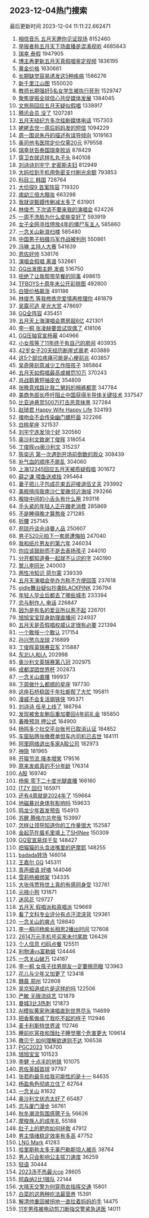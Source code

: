 ## 2023-12-04热门搜索 
最后更新时间 2023-12-04 11:11:22.662471 
1. [相信音乐 五月天邀你见证现场](https://s.weibo.com/weibo?q=%E7%9B%B8%E4%BF%A1%E9%9F%B3%E4%B9%90%20%E4%BA%94%E6%9C%88%E5%A4%A9%E9%82%80%E4%BD%A0%E8%A7%81%E8%AF%81%E7%8E%B0%E5%9C%BA&t=31&band_rank=1&Refer=top) 8152460
1. [举报者称五月天下场直播是混淆视听](https://s.weibo.com/weibo?q=%23%E4%B8%BE%E6%8A%A5%E8%80%85%E7%A7%B0%E4%BA%94%E6%9C%88%E5%A4%A9%E4%B8%8B%E5%9C%BA%E7%9B%B4%E6%92%AD%E6%98%AF%E6%B7%B7%E6%B7%86%E8%A7%86%E5%90%AC%23&t=31&band_rank=1&Refer=top) 4685643
1. [瑞幸 泰假](https://s.weibo.com/weibo?q=%E7%91%9E%E5%B9%B8%20%E6%B3%B0%E5%81%87&t=31&band_rank=2&Refer=top) 1947905
1. [博主再更新五月天真假唱鉴定视频](https://s.weibo.com/weibo?q=%23%E5%8D%9A%E4%B8%BB%E5%86%8D%E6%9B%B4%E6%96%B0%E4%BA%94%E6%9C%88%E5%A4%A9%E7%9C%9F%E5%81%87%E5%94%B1%E9%89%B4%E5%AE%9A%E8%A7%86%E9%A2%91%23&t=31&band_rank=2&Refer=top) 1836195
1. [黄金价格](https://s.weibo.com/weibo?q=%E9%BB%84%E9%87%91%E4%BB%B7%E6%A0%BC&t=31&band_rank=22&Refer=top) 1630661
1. [长期缺觉容易诱发这5种疾病](https://s.weibo.com/weibo?q=%23%E9%95%BF%E6%9C%9F%E7%BC%BA%E8%A7%89%E5%AE%B9%E6%98%93%E8%AF%B1%E5%8F%91%E8%BF%995%E7%A7%8D%E7%96%BE%E7%97%85%23&t=31&band_rank=14&Refer=top) 1586276
1. [新千里江山图](https://s.weibo.com/weibo?q=%23%E6%96%B0%E5%8D%83%E9%87%8C%E6%B1%9F%E5%B1%B1%E5%9B%BE%23&t=31&band_rank=3&Refer=top) 1550020
1. [教师长期强奸5名女学生被执行死刑](https://s.weibo.com/weibo?q=%23%E6%95%99%E5%B8%88%E9%95%BF%E6%9C%9F%E5%BC%BA%E5%A5%B85%E5%90%8D%E5%A5%B3%E5%AD%A6%E7%94%9F%E8%A2%AB%E6%89%A7%E8%A1%8C%E6%AD%BB%E5%88%91%23&t=31&band_rank=4&Refer=top) 1529747
1. [聚焦提振全球信心共促媒体发展](https://s.weibo.com/weibo?q=%23%E8%81%9A%E7%84%A6%E6%8F%90%E6%8C%AF%E5%85%A8%E7%90%83%E4%BF%A1%E5%BF%83%E5%85%B1%E4%BF%83%E5%AA%92%E4%BD%93%E5%8F%91%E5%B1%95%23&t=31&band_rank=3&Refer=top) 1384045
1. [文旅局回应五月天疑似假唱](https://s.weibo.com/weibo?q=%23%E6%96%87%E6%97%85%E5%B1%80%E5%9B%9E%E5%BA%94%E4%BA%94%E6%9C%88%E5%A4%A9%E7%96%91%E4%BC%BC%E5%81%87%E5%94%B1%23&t=31&band_rank=5&Refer=top) 1338917
1. [腾讯会员 没了](https://s.weibo.com/weibo?q=%E8%85%BE%E8%AE%AF%E4%BC%9A%E5%91%98%20%E6%B2%A1%E4%BA%86&t=31&band_rank=6&Refer=top) 1207281
1. [五月天经纪方多次挂断媒体电话](https://s.weibo.com/weibo?q=%23%E4%BA%94%E6%9C%88%E5%A4%A9%E7%BB%8F%E7%BA%AA%E6%96%B9%E5%A4%9A%E6%AC%A1%E6%8C%82%E6%96%AD%E5%AA%92%E4%BD%93%E7%94%B5%E8%AF%9D%23&t=31&band_rank=7&Refer=top) 1157303
1. [姥姥去世一周后妈妈发的短信](https://s.weibo.com/weibo?q=%E5%A7%A5%E5%A7%A5%E5%8E%BB%E4%B8%96%E4%B8%80%E5%91%A8%E5%90%8E%E5%A6%88%E5%A6%88%E5%8F%91%E7%9A%84%E7%9F%AD%E4%BF%A1&t=31&band_rank=13&Refer=top) 1094229
1. [周一围说朱丹的描述有误导倾向](https://s.weibo.com/weibo?q=%23%E5%91%A8%E4%B8%80%E5%9B%B4%E8%AF%B4%E6%9C%B1%E4%B8%B9%E7%9A%84%E6%8F%8F%E8%BF%B0%E6%9C%89%E8%AF%AF%E5%AF%BC%E5%80%BE%E5%90%91%23&t=31&band_rank=11&Refer=top) 1019163
1. [奥司他韦医院定价仅需20元](https://s.weibo.com/weibo?q=%23%E5%A5%A5%E5%8F%B8%E4%BB%96%E9%9F%A6%E5%8C%BB%E9%99%A2%E5%AE%9A%E4%BB%B7%E4%BB%85%E9%9C%8020%E5%85%83%23&t=31&band_rank=5&Refer=top) 979558
1. [瑞幸状告泰国瑞幸败诉](https://s.weibo.com/weibo?q=%23%E7%91%9E%E5%B9%B8%E7%8A%B6%E5%91%8A%E6%B3%B0%E5%9B%BD%E7%91%9E%E5%B9%B8%E8%B4%A5%E8%AF%89%23&t=31&band_rank=47&Refer=top) 878429
1. [穿卫衣就这样扎丸子头](https://s.weibo.com/weibo?q=%E7%A9%BF%E5%8D%AB%E8%A1%A3%E5%B0%B1%E8%BF%99%E6%A0%B7%E6%89%8E%E4%B8%B8%E5%AD%90%E5%A4%B4&t=31&band_rank=9&Refer=top) 840108
1. [刘诗诗刘宇宁 史密斯夫妇](https://s.weibo.com/weibo?q=%E5%88%98%E8%AF%97%E8%AF%97%E5%88%98%E5%AE%87%E5%AE%81%20%E5%8F%B2%E5%AF%86%E6%96%AF%E5%A4%AB%E5%A6%87&t=31&band_rank=8&Refer=top) 812949
1. [大妈捡到手机用免密支付刷光余额](https://s.weibo.com/weibo?q=%23%E5%A4%A7%E5%A6%88%E6%8D%A1%E5%88%B0%E6%89%8B%E6%9C%BA%E7%94%A8%E5%85%8D%E5%AF%86%E6%94%AF%E4%BB%98%E5%88%B7%E5%85%89%E4%BD%99%E9%A2%9D%23&t=31&band_rank=15&Refer=top) 793853
1. [科目三 韩国](https://s.weibo.com/weibo?q=%E7%A7%91%E7%9B%AE%E4%B8%89%20%E9%9F%A9%E5%9B%BD&t=31&band_rank=44&Refer=top) 728764
1. [大侦探9 首案阵容](https://s.weibo.com/weibo?q=%E5%A4%A7%E4%BE%A6%E6%8E%A29%20%E9%A6%96%E6%A1%88%E9%98%B5%E5%AE%B9&t=31&band_rank=8&Refer=top) 719320
1. [痞幼三倍大眼妆](https://s.weibo.com/weibo?q=%E7%97%9E%E5%B9%BC%E4%B8%89%E5%80%8D%E5%A4%A7%E7%9C%BC%E5%A6%86&t=31&band_rank=8&Refer=top) 663298
1. [我就说甄嬛传删减太多了](https://s.weibo.com/weibo?q=%E6%88%91%E5%B0%B1%E8%AF%B4%E7%94%84%E5%AC%9B%E4%BC%A0%E5%88%A0%E5%87%8F%E5%A4%AA%E5%A4%9A%E4%BA%86&t=31&band_rank=11&Refer=top) 631901
1. [林俊杰 下次请不要来我的演唱会](https://s.weibo.com/weibo?q=%E6%9E%97%E4%BF%8A%E6%9D%B0%20%E4%B8%8B%E6%AC%A1%E8%AF%B7%E4%B8%8D%E8%A6%81%E6%9D%A5%E6%88%91%E7%9A%84%E6%BC%94%E5%94%B1%E4%BC%9A&t=31&band_rank=13&Refer=top) 624226
1. [一周不洗脸为什么皮肤变好了](https://s.weibo.com/weibo?q=%23%E4%B8%80%E5%91%A8%E4%B8%8D%E6%B4%97%E8%84%B8%E4%B8%BA%E4%BB%80%E4%B9%88%E7%9A%AE%E8%82%A4%E5%8F%98%E5%A5%BD%E4%BA%86%23&t=31&band_rank=9&Refer=top) 593919
1. [女子全网寻找停放4年的僵尸车主人](https://s.weibo.com/weibo?q=%23%E5%A5%B3%E5%AD%90%E5%85%A8%E7%BD%91%E5%AF%BB%E6%89%BE%E5%81%9C%E6%94%BE4%E5%B9%B4%E7%9A%84%E5%83%B5%E5%B0%B8%E8%BD%A6%E4%B8%BB%E4%BA%BA%23&t=31&band_rank=15&Refer=top) 585860
1. [一念关山新浪扫楼](https://s.weibo.com/weibo?q=%23%E4%B8%80%E5%BF%B5%E5%85%B3%E5%B1%B1%E6%96%B0%E6%B5%AA%E6%89%AB%E6%A5%BC%23&t=31&band_rank=11&Refer=top) 585480
1. [中国男子拍摄乌军作战被判刑](https://s.weibo.com/weibo?q=%23%E4%B8%AD%E5%9B%BD%E7%94%B7%E5%AD%90%E6%8B%8D%E6%91%84%E4%B9%8C%E5%86%9B%E4%BD%9C%E6%88%98%E8%A2%AB%E5%88%A4%E5%88%91%23&t=31&band_rank=20&Refer=top) 550861
1. [冯琳 主持人大赛](https://s.weibo.com/weibo?q=%E5%86%AF%E7%90%B3%20%E4%B8%BB%E6%8C%81%E4%BA%BA%E5%A4%A7%E8%B5%9B&t=31&band_rank=12&Refer=top) 541639
1. [恩佐好帅](https://s.weibo.com/weibo?q=%E6%81%A9%E4%BD%90%E5%A5%BD%E5%B8%85&t=31&band_rank=10&Refer=top) 538176
1. [演唱会假唱 离谱](https://s.weibo.com/weibo?q=%E6%BC%94%E5%94%B1%E4%BC%9A%E5%81%87%E5%94%B1%20%E7%A6%BB%E8%B0%B1&t=31&band_rank=11&Refer=top) 532661
1. [GQ出发图主题 发疯](https://s.weibo.com/weibo?q=GQ%E5%87%BA%E5%8F%91%E5%9B%BE%E4%B8%BB%E9%A2%98%20%E5%8F%91%E7%96%AF&t=31&band_rank=14&Refer=top) 516750
1. [拒绝了让我帮带早餐的同事](https://s.weibo.com/weibo?q=%E6%8B%92%E7%BB%9D%E4%BA%86%E8%AE%A9%E6%88%91%E5%B8%AE%E5%B8%A6%E6%97%A9%E9%A4%90%E7%9A%84%E5%90%8C%E4%BA%8B&t=31&band_rank=30&Refer=top) 498615
1. [TFBOYS十周年未公开彩排图](https://s.weibo.com/weibo?q=%23TFBOYS%E5%8D%81%E5%91%A8%E5%B9%B4%E6%9C%AA%E5%85%AC%E5%BC%80%E5%BD%A9%E6%8E%92%E5%9B%BE%23&t=31&band_rank=17&Refer=top) 492800
1. [白银价格飙涨](https://s.weibo.com/weibo?q=%23%E7%99%BD%E9%93%B6%E4%BB%B7%E6%A0%BC%E9%A3%99%E6%B6%A8%23&t=31&band_rank=12&Refer=top) 491186
1. [林俊杰 等我修炼完爱情再修理你](https://s.weibo.com/weibo?q=%E6%9E%97%E4%BF%8A%E6%9D%B0%20%E7%AD%89%E6%88%91%E4%BF%AE%E7%82%BC%E5%AE%8C%E7%88%B1%E6%83%85%E5%86%8D%E4%BF%AE%E7%90%86%E4%BD%A0&t=31&band_rank=13&Refer=top) 481879
1. [吴露可逃 星光大赏](https://s.weibo.com/weibo?q=%E5%90%B4%E9%9C%B2%E5%8F%AF%E9%80%83%20%E6%98%9F%E5%85%89%E5%A4%A7%E8%B5%8F&t=31&band_rank=13&Refer=top) 478697
1. [GQ全阵容](https://s.weibo.com/weibo?q=GQ%E5%85%A8%E9%98%B5%E5%AE%B9&t=31&band_rank=35&Refer=top) 435451
1. [五月天上海演唱会票房超6亿](https://s.weibo.com/weibo?q=%23%E4%BA%94%E6%9C%88%E5%A4%A9%E4%B8%8A%E6%B5%B7%E6%BC%94%E5%94%B1%E4%BC%9A%E7%A5%A8%E6%88%BF%E8%B6%856%E4%BA%BF%23&t=31&band_rank=15&Refer=top) 421301
1. [李一桐 张凌赫要尝试现偶了](https://s.weibo.com/weibo?q=%E6%9D%8E%E4%B8%80%E6%A1%90%20%E5%BC%A0%E5%87%8C%E8%B5%AB%E8%A6%81%E5%B0%9D%E8%AF%95%E7%8E%B0%E5%81%B6%E4%BA%86&t=31&band_rank=16&Refer=top) 418106
1. [GQ压轴官宣杨幂](https://s.weibo.com/weibo?q=%23GQ%E5%8E%8B%E8%BD%B4%E5%AE%98%E5%AE%A3%E6%9D%A8%E5%B9%82%23&t=31&band_rank=16&Refer=top) 404966
1. [小女孩等了11年终于有自己的房间](https://s.weibo.com/weibo?q=%23%E5%B0%8F%E5%A5%B3%E5%AD%A9%E7%AD%89%E4%BA%8611%E5%B9%B4%E7%BB%88%E4%BA%8E%E6%9C%89%E8%87%AA%E5%B7%B1%E7%9A%84%E6%88%BF%E9%97%B4%23&t=31&band_rank=18&Refer=top) 403935
1. [42岁女子20天经历断崖式衰老](https://s.weibo.com/weibo?q=%2342%E5%B2%81%E5%A5%B3%E5%AD%9020%E5%A4%A9%E7%BB%8F%E5%8E%86%E6%96%AD%E5%B4%96%E5%BC%8F%E8%A1%B0%E8%80%81%23&t=31&band_rank=45&Refer=top) 403889
1. [这5个部位疼痛可能是心梗前兆](https://s.weibo.com/weibo?q=%23%E8%BF%995%E4%B8%AA%E9%83%A8%E4%BD%8D%E7%96%BC%E7%97%9B%E5%8F%AF%E8%83%BD%E6%98%AF%E5%BF%83%E6%A2%97%E5%89%8D%E5%85%86%23&t=31&band_rank=31&Refer=top) 403857
1. [吴奇隆刻意减少工作陪孩子](https://s.weibo.com/weibo?q=%23%E5%90%B4%E5%A5%87%E9%9A%86%E5%88%BB%E6%84%8F%E5%87%8F%E5%B0%91%E5%B7%A5%E4%BD%9C%E9%99%AA%E5%AD%A9%E5%AD%90%23&t=31&band_rank=37&Refer=top) 385864
1. [五月天如假唱最高或被罚10万](https://s.weibo.com/weibo?q=%23%E4%BA%94%E6%9C%88%E5%A4%A9%E5%A6%82%E5%81%87%E5%94%B1%E6%9C%80%E9%AB%98%E6%88%96%E8%A2%AB%E7%BD%9A10%E4%B8%87%23&t=31&band_rank=16&Refer=top) 370243
1. [肖战鹅黄短袖皮衣](https://s.weibo.com/weibo?q=%23%E8%82%96%E6%88%98%E9%B9%85%E9%BB%84%E7%9F%AD%E8%A2%96%E7%9A%AE%E8%A1%A3%23&t=31&band_rank=21&Refer=top) 354809
1. [张晚意戏路比我二舅妈的棉裤都宽](https://s.weibo.com/weibo?q=%23%E5%BC%A0%E6%99%9A%E6%84%8F%E6%88%8F%E8%B7%AF%E6%AF%94%E6%88%91%E4%BA%8C%E8%88%85%E5%A6%88%E7%9A%84%E6%A3%89%E8%A3%A4%E9%83%BD%E5%AE%BD%23&t=31&band_rank=41&Refer=top) 347784
1. [美商务部长呼吁阻止中国获得半导体关键技术](https://s.weibo.com/weibo?q=%23%E7%BE%8E%E5%95%86%E5%8A%A1%E9%83%A8%E9%95%BF%E5%91%BC%E5%90%81%E9%98%BB%E6%AD%A2%E4%B8%AD%E5%9B%BD%E8%8E%B7%E5%BE%97%E5%8D%8A%E5%AF%BC%E4%BD%93%E5%85%B3%E9%94%AE%E6%8A%80%E6%9C%AF%23&t=31&band_rank=22&Refer=top) 337547
1. [比亚迪悬赏500万打击恶意抹黑](https://s.weibo.com/weibo?q=%23%E6%AF%94%E4%BA%9A%E8%BF%AA%E6%82%AC%E8%B5%8F500%E4%B8%87%E6%89%93%E5%87%BB%E6%81%B6%E6%84%8F%E6%8A%B9%E9%BB%91%23&t=31&band_rank=20&Refer=top) 327284
1. [赵琦君 Happy Wife Happy Life](https://s.weibo.com/weibo?q=%E8%B5%B5%E7%90%A6%E5%90%9B%20Happy%20Wife%20Happy%20Life&t=31&band_rank=21&Refer=top) 324193
1. [接吻会不会传染幽门螺杆菌](https://s.weibo.com/weibo?q=%23%E6%8E%A5%E5%90%BB%E4%BC%9A%E4%B8%8D%E4%BC%9A%E4%BC%A0%E6%9F%93%E5%B9%BD%E9%97%A8%E8%9E%BA%E6%9D%86%E8%8F%8C%23&t=31&band_rank=22&Refer=top) 322266
1. [白桃星座](https://s.weibo.com/weibo?q=%E7%99%BD%E6%A1%83%E6%98%9F%E5%BA%A7&t=31&band_rank=17&Refer=top) 321537
1. [刘宇宁连发18个好](https://s.weibo.com/weibo?q=%E5%88%98%E5%AE%87%E5%AE%81%E8%BF%9E%E5%8F%9118%E4%B8%AA%E5%A5%BD&t=31&band_rank=41&Refer=top) 320560
1. [奥沙利文致谢丁俊晖](https://s.weibo.com/weibo?q=%23%E5%A5%A5%E6%B2%99%E5%88%A9%E6%96%87%E8%87%B4%E8%B0%A2%E4%B8%81%E4%BF%8A%E6%99%96%23&t=31&band_rank=24&Refer=top) 318054
1. [丁俊晖vs奥沙利文](https://s.weibo.com/weibo?q=%23%E4%B8%81%E4%BF%8A%E6%99%96vs%E5%A5%A5%E6%B2%99%E5%88%A9%E6%96%87%23&t=31&band_rank=19&Refer=top) 315237
1. [陈奕迅 第一次遇到开场前倒数的观众](https://s.weibo.com/weibo?q=%E9%99%88%E5%A5%95%E8%BF%85%20%E7%AC%AC%E4%B8%80%E6%AC%A1%E9%81%87%E5%88%B0%E5%BC%80%E5%9C%BA%E5%89%8D%E5%80%92%E6%95%B0%E7%9A%84%E8%A7%82%E4%BC%97&t=31&band_rank=24&Refer=top) 308439
1. [补气血的顺序不能乱](https://s.weibo.com/weibo?q=%E8%A1%A5%E6%B0%94%E8%A1%80%E7%9A%84%E9%A1%BA%E5%BA%8F%E4%B8%8D%E8%83%BD%E4%B9%B1&t=31&band_rank=31&Refer=top) 304060
1. [上海12345回应五月天被质疑假唱](https://s.weibo.com/weibo?q=%23%E4%B8%8A%E6%B5%B712345%E5%9B%9E%E5%BA%94%E4%BA%94%E6%9C%88%E5%A4%A9%E8%A2%AB%E8%B4%A8%E7%96%91%E5%81%87%E5%94%B1%23&t=31&band_rank=18&Refer=top) 301672
1. [薛之谦 喂鱼送戒指](https://s.weibo.com/weibo?q=%E8%96%9B%E4%B9%8B%E8%B0%A6%20%E5%96%82%E9%B1%BC%E9%80%81%E6%88%92%E6%8C%87&t=31&band_rank=25&Refer=top) 295464
1. [妻子把儿子包成花束去迎接退伍丈夫](https://s.weibo.com/weibo?q=%23%E5%A6%BB%E5%AD%90%E6%8A%8A%E5%84%BF%E5%AD%90%E5%8C%85%E6%88%90%E8%8A%B1%E6%9D%9F%E5%8E%BB%E8%BF%8E%E6%8E%A5%E9%80%80%E4%BC%8D%E4%B8%88%E5%A4%AB%23&t=31&band_rank=36&Refer=top) 293992
1. [美舰擅闯我南沙仁爱礁邻近海域](https://s.weibo.com/weibo?q=%23%E7%BE%8E%E8%88%B0%E6%93%85%E9%97%AF%E6%88%91%E5%8D%97%E6%B2%99%E4%BB%81%E7%88%B1%E7%A4%81%E9%82%BB%E8%BF%91%E6%B5%B7%E5%9F%9F%23&t=31&band_rank=30&Refer=top) 293266
1. [喉咙中间的小舌头有什么用](https://s.weibo.com/weibo?q=%E5%96%89%E5%92%99%E4%B8%AD%E9%97%B4%E7%9A%84%E5%B0%8F%E8%88%8C%E5%A4%B4%E6%9C%89%E4%BB%80%E4%B9%88%E7%94%A8&t=31&band_rank=31&Refer=top) 293116
1. [手头紧的年轻人正在蹭老消费](https://s.weibo.com/weibo?q=%23%E6%89%8B%E5%A4%B4%E7%B4%A7%E7%9A%84%E5%B9%B4%E8%BD%BB%E4%BA%BA%E6%AD%A3%E5%9C%A8%E8%B9%AD%E8%80%81%E6%B6%88%E8%B4%B9%23&t=31&band_rank=27&Refer=top) 285869
1. [不是睡得晚才算熬夜](https://s.weibo.com/weibo?q=%23%E4%B8%8D%E6%98%AF%E7%9D%A1%E5%BE%97%E6%99%9A%E6%89%8D%E7%AE%97%E7%86%AC%E5%A4%9C%23&t=31&band_rank=32&Refer=top) 271285
1. [折腰](https://s.weibo.com/weibo?q=%E6%8A%98%E8%85%B0&t=31&band_rank=19&Refer=top) 257145
1. [苑琼丹谈佘诗曼人品](https://s.weibo.com/weibo?q=%23%E8%8B%91%E7%90%BC%E4%B8%B9%E8%B0%88%E4%BD%98%E8%AF%97%E6%9B%BC%E4%BA%BA%E5%93%81%23&t=31&band_rank=28&Refer=top) 250607
1. [男子520元拍下一套房遭悔拍](https://s.weibo.com/weibo?q=%23%E7%94%B7%E5%AD%90520%E5%85%83%E6%8B%8D%E4%B8%8B%E4%B8%80%E5%A5%97%E6%88%BF%E9%81%AD%E6%82%94%E6%8B%8D%23&t=31&band_rank=20&Refer=top) 247040
1. [我和纸片男友的第六年](https://s.weibo.com/weibo?q=%23%E6%88%91%E5%92%8C%E7%BA%B8%E7%89%87%E7%94%B7%E5%8F%8B%E7%9A%84%E7%AC%AC%E5%85%AD%E5%B9%B4%23&t=31&band_rank=21&Refer=top) 246034
1. [你应该鼓励而不是去表扬孩子](https://s.weibo.com/weibo?q=%E4%BD%A0%E5%BA%94%E8%AF%A5%E9%BC%93%E5%8A%B1%E8%80%8C%E4%B8%8D%E6%98%AF%E5%8E%BB%E8%A1%A8%E6%89%AC%E5%AD%A9%E5%AD%90&t=31&band_rank=29&Refer=top) 244010
1. [分开都知道叠一起就不认识的字](https://s.weibo.com/weibo?q=%23%E5%88%86%E5%BC%80%E9%83%BD%E7%9F%A5%E9%81%93%E5%8F%A0%E4%B8%80%E8%B5%B7%E5%B0%B1%E4%B8%8D%E8%AE%A4%E8%AF%86%E7%9A%84%E5%AD%97%23&t=31&band_rank=30&Refer=top) 240190
1. [鹫儿李同光](https://s.weibo.com/weibo?q=%E9%B9%AB%E5%84%BF%E6%9D%8E%E5%90%8C%E5%85%89&t=31&band_rank=28&Refer=top) 240003
1. [两性冷知识 荷尔蒙](https://s.weibo.com/weibo?q=%E4%B8%A4%E6%80%A7%E5%86%B7%E7%9F%A5%E8%AF%86%20%E8%8D%B7%E5%B0%94%E8%92%99&t=31&band_rank=31&Refer=top) 239339
1. [五月天演唱会举办方称不方便回答](https://s.weibo.com/weibo?q=%23%E4%BA%94%E6%9C%88%E5%A4%A9%E6%BC%94%E5%94%B1%E4%BC%9A%E4%B8%BE%E5%8A%9E%E6%96%B9%E7%A7%B0%E4%B8%8D%E6%96%B9%E4%BE%BF%E5%9B%9E%E7%AD%94%23&t=31&band_rank=32&Refer=top) 237618
1. [gidle舞台疑似抄袭BLACKPINK](https://s.weibo.com/weibo?q=gidle%E8%88%9E%E5%8F%B0%E7%96%91%E4%BC%BC%E6%8A%84%E8%A2%ADBLACKPINK&t=31&band_rank=22&Refer=top) 236794
1. [年轻人毕业后都去了哪些城市](https://s.weibo.com/weibo?q=%23%E5%B9%B4%E8%BD%BB%E4%BA%BA%E6%AF%95%E4%B8%9A%E5%90%8E%E9%83%BD%E5%8E%BB%E4%BA%86%E5%93%AA%E4%BA%9B%E5%9F%8E%E5%B8%82%23&t=31&band_rank=31&Refer=top) 233394
1. [恋与制作人 电话](https://s.weibo.com/weibo?q=%E6%81%8B%E4%B8%8E%E5%88%B6%E4%BD%9C%E4%BA%BA%20%E7%94%B5%E8%AF%9D&t=31&band_rank=41&Refer=top) 226847
1. [因为是有名的爱豆所以惹不起](https://s.weibo.com/weibo?q=%23%E5%9B%A0%E4%B8%BA%E6%98%AF%E6%9C%89%E5%90%8D%E7%9A%84%E7%88%B1%E8%B1%86%E6%89%80%E4%BB%A5%E6%83%B9%E4%B8%8D%E8%B5%B7%23&t=31&band_rank=23&Refer=top) 226701
1. [旭旭宝宝现身助理直播间](https://s.weibo.com/weibo?q=%23%E6%97%AD%E6%97%AD%E5%AE%9D%E5%AE%9D%E7%8E%B0%E8%BA%AB%E5%8A%A9%E7%90%86%E7%9B%B4%E6%92%AD%E9%97%B4%23&t=31&band_rank=24&Refer=top) 224937
1. [五月天是否假唱权威认定很有必要](https://s.weibo.com/weibo?q=%23%E4%BA%94%E6%9C%88%E5%A4%A9%E6%98%AF%E5%90%A6%E5%81%87%E5%94%B1%E6%9D%83%E5%A8%81%E8%AE%A4%E5%AE%9A%E5%BE%88%E6%9C%89%E5%BF%85%E8%A6%81%23&t=31&band_rank=46&Refer=top) 221394
1. [一个敢按一个敢认](https://s.weibo.com/weibo?q=%23%E4%B8%80%E4%B8%AA%E6%95%A2%E6%8C%89%E4%B8%80%E4%B8%AA%E6%95%A2%E8%AE%A4%23&t=31&band_rank=39&Refer=top) 217154
1. [孙兴慜乌龙球](https://s.weibo.com/weibo?q=%23%E5%AD%99%E5%85%B4%E6%85%9C%E4%B9%8C%E9%BE%99%E7%90%83%23&t=31&band_rank=32&Refer=top) 216899
1. [丁俊晖英锦赛亚军](https://s.weibo.com/weibo?q=%E4%B8%81%E4%BF%8A%E6%99%96%E8%8B%B1%E9%94%A6%E8%B5%9B%E4%BA%9A%E5%86%9B&t=31&band_rank=20&Refer=top) 215887
1. [东北i人和i人](https://s.weibo.com/weibo?q=%E4%B8%9C%E5%8C%97i%E4%BA%BA%E5%92%8Ci%E4%BA%BA&t=31&band_rank=35&Refer=top) 202998
1. [奥沙利文英锦赛第八冠](https://s.weibo.com/weibo?q=%23%E5%A5%A5%E6%B2%99%E5%88%A9%E6%96%87%E8%8B%B1%E9%94%A6%E8%B5%9B%E7%AC%AC%E5%85%AB%E5%86%A0%23&t=31&band_rank=31&Refer=top) 202975
1. [成都混团世界杯](https://s.weibo.com/weibo?q=%23%E6%88%90%E9%83%BD%E6%B7%B7%E5%9B%A2%E4%B8%96%E7%95%8C%E6%9D%AF%23&t=31&band_rank=36&Refer=top) 202873
1. [一念关山直播](https://s.weibo.com/weibo?q=%E4%B8%80%E5%BF%B5%E5%85%B3%E5%B1%B1%E7%9B%B4%E6%92%AD&t=31&band_rank=39&Refer=top) 199937
1. [下周做什么都顺的星座](https://s.weibo.com/weibo?q=%E4%B8%8B%E5%91%A8%E5%81%9A%E4%BB%80%E4%B9%88%E9%83%BD%E9%A1%BA%E7%9A%84%E6%98%9F%E5%BA%A7&t=31&band_rank=47&Refer=top) 197730
1. [这座石桥稳固千年牡蛎帮了大忙](https://s.weibo.com/weibo?q=%23%E8%BF%99%E5%BA%A7%E7%9F%B3%E6%A1%A5%E7%A8%B3%E5%9B%BA%E5%8D%83%E5%B9%B4%E7%89%A1%E8%9B%8E%E5%B8%AE%E4%BA%86%E5%A4%A7%E5%BF%99%23&t=31&band_rank=35&Refer=top) 195811
1. [漫威不会复活钢铁侠](https://s.weibo.com/weibo?q=%23%E6%BC%AB%E5%A8%81%E4%B8%8D%E4%BC%9A%E5%A4%8D%E6%B4%BB%E9%92%A2%E9%93%81%E4%BE%A0%23&t=31&band_rank=37&Refer=top) 195371
1. [刘诗诗 任辛上线了](https://s.weibo.com/weibo?q=%E5%88%98%E8%AF%97%E8%AF%97%20%E4%BB%BB%E8%BE%9B%E4%B8%8A%E7%BA%BF%E4%BA%86&t=31&band_rank=26&Refer=top) 186794
1. [发现被舍友删后重加要回4年前礼金](https://s.weibo.com/weibo?q=%23%E5%8F%91%E7%8E%B0%E8%A2%AB%E8%88%8D%E5%8F%8B%E5%88%A0%E5%90%8E%E9%87%8D%E5%8A%A0%E8%A6%81%E5%9B%9E4%E5%B9%B4%E5%89%8D%E7%A4%BC%E9%87%91%23&t=31&band_rank=25&Refer=top) 185850
1. [春晚预测 押公式](https://s.weibo.com/weibo?q=%E6%98%A5%E6%99%9A%E9%A2%84%E6%B5%8B%20%E6%8A%BC%E5%85%AC%E5%BC%8F&t=31&band_rank=28&Refer=top) 184900
1. [杨鸣多个社交平台账号已取消认证](https://s.weibo.com/weibo?q=%23%E6%9D%A8%E9%B8%A3%E5%A4%9A%E4%B8%AA%E7%A4%BE%E4%BA%A4%E5%B9%B3%E5%8F%B0%E8%B4%A6%E5%8F%B7%E5%B7%B2%E5%8F%96%E6%B6%88%E8%AE%A4%E8%AF%81%23&t=31&band_rank=29&Refer=top) 184852
1. [车窗贴两张缴费单但车内司机已去世](https://s.weibo.com/weibo?q=%23%E8%BD%A6%E7%AA%97%E8%B4%B4%E4%B8%A4%E5%BC%A0%E7%BC%B4%E8%B4%B9%E5%8D%95%E4%BD%86%E8%BD%A6%E5%86%85%E5%8F%B8%E6%9C%BA%E5%B7%B2%E5%8E%BB%E4%B8%96%23&t=31&band_rank=30&Refer=top) 184111
1. [阿里网络退出多家A股公司](https://s.weibo.com/weibo?q=%23%E9%98%BF%E9%87%8C%E7%BD%91%E7%BB%9C%E9%80%80%E5%87%BA%E5%A4%9A%E5%AE%B6A%E8%82%A1%E5%85%AC%E5%8F%B8%23&t=31&band_rank=30&Refer=top) 182973
1. [神隐](https://s.weibo.com/weibo?q=%E7%A5%9E%E9%9A%90&t=31&band_rank=32&Refer=top) 181965
1. [开猿节流 降本增笑](https://s.weibo.com/weibo?q=%E5%BC%80%E7%8C%BF%E8%8A%82%E6%B5%81%20%E9%99%8D%E6%9C%AC%E5%A2%9E%E7%AC%91&t=31&band_rank=38&Refer=top) 179516
1. [原来发疯真的不分年龄](https://s.weibo.com/weibo?q=%E5%8E%9F%E6%9D%A5%E5%8F%91%E7%96%AF%E7%9C%9F%E7%9A%84%E4%B8%8D%E5%88%86%E5%B9%B4%E9%BE%84&t=31&band_rank=42&Refer=top) 176314
1. [A股](https://s.weibo.com/weibo?q=A%E8%82%A1&t=31&band_rank=43&Refer=top) 169740
1. [杨紫 零下二十度光腿直播](https://s.weibo.com/weibo?q=%E6%9D%A8%E7%B4%AB%20%E9%9B%B6%E4%B8%8B%E4%BA%8C%E5%8D%81%E5%BA%A6%E5%85%89%E8%85%BF%E7%9B%B4%E6%92%AD&t=31&band_rank=27&Refer=top) 166160
1. [ITZY 回归](https://s.weibo.com/weibo?q=ITZY%20%E5%9B%9E%E5%BD%92&t=31&band_rank=45&Refer=top) 165971
1. [还有4周就是2024年了](https://s.weibo.com/weibo?q=%23%E8%BF%98%E6%9C%894%E5%91%A8%E5%B0%B1%E6%98%AF2024%E5%B9%B4%E4%BA%86%23&t=31&band_rank=46&Refer=top) 159664
1. [地磁暴对身体有影响吗](https://s.weibo.com/weibo?q=%23%E5%9C%B0%E7%A3%81%E6%9A%B4%E5%AF%B9%E8%BA%AB%E4%BD%93%E6%9C%89%E5%BD%B1%E5%93%8D%E5%90%97%23&t=31&band_rank=44&Refer=top) 159633
1. [鸣龙少年首发预告](https://s.weibo.com/weibo?q=%23%E9%B8%A3%E9%BE%99%E5%B0%91%E5%B9%B4%E9%A6%96%E5%8F%91%E9%A2%84%E5%91%8A%23&t=31&band_rank=43&Refer=top) 154913
1. [苏醒 腾格尔总夸我](https://s.weibo.com/weibo?q=%E8%8B%8F%E9%86%92%20%E8%85%BE%E6%A0%BC%E5%B0%94%E6%80%BB%E5%A4%B8%E6%88%91&t=31&band_rank=42&Refer=top) 153997
1. [怎样让领导知道你的工作量很大](https://s.weibo.com/weibo?q=%23%E6%80%8E%E6%A0%B7%E8%AE%A9%E9%A2%86%E5%AF%BC%E7%9F%A5%E9%81%93%E4%BD%A0%E7%9A%84%E5%B7%A5%E4%BD%9C%E9%87%8F%E5%BE%88%E5%A4%A7%23&t=31&band_rank=45&Refer=top) 152587
1. [金起范在眉毛里填上了SHINee](https://s.weibo.com/weibo?q=%23%E9%87%91%E8%B5%B7%E8%8C%83%E5%9C%A8%E7%9C%89%E6%AF%9B%E9%87%8C%E5%A1%AB%E4%B8%8A%E4%BA%86SHINee%23&t=31&band_rank=43&Refer=top) 150309
1. [GQ官宣易烊千玺](https://s.weibo.com/weibo?q=%23GQ%E5%AE%98%E5%AE%A3%E6%98%93%E7%83%8A%E5%8D%83%E7%8E%BA%23&t=31&band_rank=33&Refer=top) 148427
1. [把猫猫的头含进嘴里的萨摩耶](https://s.weibo.com/weibo?q=%E6%8A%8A%E7%8C%AB%E7%8C%AB%E7%9A%84%E5%A4%B4%E5%90%AB%E8%BF%9B%E5%98%B4%E9%87%8C%E7%9A%84%E8%90%A8%E6%91%A9%E8%80%B6&t=31&band_rank=31&Refer=top) 148255
1. [badada转场](https://s.weibo.com/weibo?q=badada%E8%BD%AC%E5%9C%BA&t=31&band_rank=44&Refer=top) 146014
1. [王嘉尔 GQ](https://s.weibo.com/weibo?q=%E7%8E%8B%E5%98%89%E5%B0%94%20GQ&t=31&band_rank=45&Refer=top) 145311
1. [青声细语 好嗑](https://s.weibo.com/weibo?q=%E9%9D%92%E5%A3%B0%E7%BB%86%E8%AF%AD%20%E5%A5%BD%E5%97%91&t=31&band_rank=45&Refer=top) 144046
1. [雪莉杨被绑架](https://s.weibo.com/weibo?q=%23%E9%9B%AA%E8%8E%89%E6%9D%A8%E8%A2%AB%E7%BB%91%E6%9E%B6%23&t=31&band_rank=37&Refer=top) 134335
1. [大张伟贾玲世上真的有感同身受](https://s.weibo.com/weibo?q=%23%E5%A4%A7%E5%BC%A0%E4%BC%9F%E8%B4%BE%E7%8E%B2%E4%B8%96%E4%B8%8A%E7%9C%9F%E7%9A%84%E6%9C%89%E6%84%9F%E5%90%8C%E8%BA%AB%E5%8F%97%23&t=31&band_rank=47&Refer=top) 132761
1. [元禄小狗](https://s.weibo.com/weibo?q=%E5%85%83%E7%A6%84%E5%B0%8F%E7%8B%97&t=31&band_rank=34&Refer=top) 131871
1. [迷风花](https://s.weibo.com/weibo?q=%E8%BF%B7%E9%A3%8E%E8%8A%B1&t=31&band_rank=35&Refer=top) 129727
1. [五月天 假唱派和真唱派](https://s.weibo.com/weibo?q=%E4%BA%94%E6%9C%88%E5%A4%A9%20%E5%81%87%E5%94%B1%E6%B4%BE%E5%92%8C%E7%9C%9F%E5%94%B1%E6%B4%BE&t=31&band_rank=36&Refer=top) 129669
1. [看了文科专业评分有点汗流浃背](https://s.weibo.com/weibo?q=%E7%9C%8B%E4%BA%86%E6%96%87%E7%A7%91%E4%B8%93%E4%B8%9A%E8%AF%84%E5%88%86%E6%9C%89%E7%82%B9%E6%B1%97%E6%B5%81%E6%B5%83%E8%83%8C&t=31&band_rank=38&Refer=top) 129361
1. [一念关山的爽点](https://s.weibo.com/weibo?q=%E4%B8%80%E5%BF%B5%E5%85%B3%E5%B1%B1%E7%9A%84%E7%88%BD%E7%82%B9&t=31&band_rank=36&Refer=top) 128840
1. [李一桐问杨紫长相思2播出时间](https://s.weibo.com/weibo?q=%23%E6%9D%8E%E4%B8%80%E6%A1%90%E9%97%AE%E6%9D%A8%E7%B4%AB%E9%95%BF%E7%9B%B8%E6%80%9D2%E6%92%AD%E5%87%BA%E6%97%B6%E9%97%B4%23&t=31&band_rank=43&Refer=top) 127608
1. [2614万元手机号买家未付尾款](https://s.weibo.com/weibo?q=%232614%E4%B8%87%E5%85%83%E6%89%8B%E6%9C%BA%E5%8F%B7%E4%B9%B0%E5%AE%B6%E6%9C%AA%E4%BB%98%E5%B0%BE%E6%AC%BE%23&t=31&band_rank=39&Refer=top) 126426
1. [个人信息 扫码点餐](https://s.weibo.com/weibo?q=%E4%B8%AA%E4%BA%BA%E4%BF%A1%E6%81%AF%20%E6%89%AB%E7%A0%81%E7%82%B9%E9%A4%90&t=31&band_rank=50&Refer=top) 125511
1. [利物浦vs富勒姆](https://s.weibo.com/weibo?q=%23%E5%88%A9%E7%89%A9%E6%B5%A6vs%E5%AF%8C%E5%8B%92%E5%A7%86%23&t=31&band_rank=40&Refer=top) 124446
1. [一念关山破万](https://s.weibo.com/weibo?q=%23%E4%B8%80%E5%BF%B5%E5%85%B3%E5%B1%B1%E7%A0%B4%E4%B8%87%23&t=31&band_rank=41&Refer=top) 124187
1. [李一桐 女孩子找男朋友一定要擦亮眼](https://s.weibo.com/weibo?q=%E6%9D%8E%E4%B8%80%E6%A1%90%20%E5%A5%B3%E5%AD%A9%E5%AD%90%E6%89%BE%E7%94%B7%E6%9C%8B%E5%8F%8B%E4%B8%80%E5%AE%9A%E8%A6%81%E6%93%A6%E4%BA%AE%E7%9C%BC&t=31&band_rank=42&Refer=top) 123963
1. [花儿与少年又加更了](https://s.weibo.com/weibo?q=%23%E8%8A%B1%E5%84%BF%E4%B8%8E%E5%B0%91%E5%B9%B4%E5%8F%88%E5%8A%A0%E6%9B%B4%E4%BA%86%23&t=31&band_rank=43&Refer=top) 123418
1. [魏晨 郑州](https://s.weibo.com/weibo?q=%E9%AD%8F%E6%99%A8%20%E9%83%91%E5%B7%9E&t=31&band_rank=44&Refer=top) 122808
1. [吴京知道成片是这样的吗](https://s.weibo.com/weibo?q=%E5%90%B4%E4%BA%AC%E7%9F%A5%E9%81%93%E6%88%90%E7%89%87%E6%98%AF%E8%BF%99%E6%A0%B7%E7%9A%84%E5%90%97&t=31&band_rank=45&Refer=top) 122506
1. [严敏 无限流综艺](https://s.weibo.com/weibo?q=%E4%B8%A5%E6%95%8F%20%E6%97%A0%E9%99%90%E6%B5%81%E7%BB%BC%E8%89%BA&t=31&band_rank=46&Refer=top) 121879
1. [曼城3比3热刺](https://s.weibo.com/weibo?q=%23%E6%9B%BC%E5%9F%8E3%E6%AF%943%E7%83%AD%E5%88%BA%23&t=31&band_rank=28&Refer=top) 121873
1. [AI模拟黄家驹演唱直到世界尽头](https://s.weibo.com/weibo?q=AI%E6%A8%A1%E6%8B%9F%E9%BB%84%E5%AE%B6%E9%A9%B9%E6%BC%94%E5%94%B1%E7%9B%B4%E5%88%B0%E4%B8%96%E7%95%8C%E5%B0%BD%E5%A4%B4&t=31&band_rank=43&Refer=top) 114699
1. [把香蕉做成了我吃不起的样子](https://s.weibo.com/weibo?q=%E6%8A%8A%E9%A6%99%E8%95%89%E5%81%9A%E6%88%90%E4%BA%86%E6%88%91%E5%90%83%E4%B8%8D%E8%B5%B7%E7%9A%84%E6%A0%B7%E5%AD%90&t=31&band_rank=48&Refer=top) 112946
1. [麦卡利斯特世界波](https://s.weibo.com/weibo?q=%23%E9%BA%A6%E5%8D%A1%E5%88%A9%E6%96%AF%E7%89%B9%E4%B8%96%E7%95%8C%E6%B3%A2%23&t=31&band_rank=47&Refer=top) 112746
1. [睡前吃宵夜和饿肚子睡觉哪个危害更大](https://s.weibo.com/weibo?q=%23%E7%9D%A1%E5%89%8D%E5%90%83%E5%AE%B5%E5%A4%9C%E5%92%8C%E9%A5%BF%E8%82%9A%E5%AD%90%E7%9D%A1%E8%A7%89%E5%93%AA%E4%B8%AA%E5%8D%B1%E5%AE%B3%E6%9B%B4%E5%A4%A7%23&t=31&band_rank=49&Refer=top) 109614
1. [撒贝宁 如何理解欲速则不达](https://s.weibo.com/weibo?q=%E6%92%92%E8%B4%9D%E5%AE%81%20%E5%A6%82%E4%BD%95%E7%90%86%E8%A7%A3%E6%AC%B2%E9%80%9F%E5%88%99%E4%B8%8D%E8%BE%BE&t=31&band_rank=45&Refer=top) 106538
1. [PGC2023](https://s.weibo.com/weibo?q=PGC2023&t=31&band_rank=49&Refer=top) 104700
1. [旭旭宝宝](https://s.weibo.com/weibo?q=%E6%97%AD%E6%97%AD%E5%AE%9D%E5%AE%9D&t=31&band_rank=50&Refer=top) 101523
1. [李健 十点半的地铁](https://s.weibo.com/weibo?q=%E6%9D%8E%E5%81%A5%20%E5%8D%81%E7%82%B9%E5%8D%8A%E7%9A%84%E5%9C%B0%E9%93%81&t=31&band_rank=38&Refer=top) 101075
1. [恩佐英超首球](https://s.weibo.com/weibo?q=%23%E6%81%A9%E4%BD%90%E8%8B%B1%E8%B6%85%E9%A6%96%E7%90%83%23&t=31&band_rank=49&Refer=top) 97787
1. [张若昀最先给我可能性的是十一](https://s.weibo.com/weibo?q=%23%E5%BC%A0%E8%8B%A5%E6%98%80%E6%9C%80%E5%85%88%E7%BB%99%E6%88%91%E5%8F%AF%E8%83%BD%E6%80%A7%E7%9A%84%E6%98%AF%E5%8D%81%E4%B8%80%23&t=31&band_rank=44&Refer=top) 84635
1. [杨盈角色彻底立住了](https://s.weibo.com/weibo?q=%E6%9D%A8%E7%9B%88%E8%A7%92%E8%89%B2%E5%BD%BB%E5%BA%95%E7%AB%8B%E4%BD%8F%E4%BA%86&t=31&band_rank=42&Refer=top) 82764
1. [一念关山](https://s.weibo.com/weibo?q=%E4%B8%80%E5%BF%B5%E5%85%B3%E5%B1%B1&t=31&band_rank=42&Refer=top) 81632
1. [奥沙利文状态太好了](https://s.weibo.com/weibo?q=%23%E5%A5%A5%E6%B2%99%E5%88%A9%E6%96%87%E7%8A%B6%E6%80%81%E5%A4%AA%E5%A5%BD%E4%BA%86%23&t=31&band_rank=49&Refer=top) 65487
1. [恋与厦门漫步](https://s.weibo.com/weibo?q=%23%E6%81%8B%E4%B8%8E%E5%8E%A6%E9%97%A8%E6%BC%AB%E6%AD%A5%23&t=31&band_rank=48&Refer=top) 56761
1. [秋冬潮流氛围感毽子头](https://s.weibo.com/weibo?q=%E7%A7%8B%E5%86%AC%E6%BD%AE%E6%B5%81%E6%B0%9B%E5%9B%B4%E6%84%9F%E6%AF%BD%E5%AD%90%E5%A4%B4&t=31&band_rank=48&Refer=top) 56626
1. [摩梭族人的成年礼](https://s.weibo.com/weibo?q=%E6%91%A9%E6%A2%AD%E6%97%8F%E4%BA%BA%E7%9A%84%E6%88%90%E5%B9%B4%E7%A4%BC&t=31&band_rank=50&Refer=top) 55188
1. [肚子上的肥肉如何拯救](https://s.weibo.com/weibo?q=%E8%82%9A%E5%AD%90%E4%B8%8A%E7%9A%84%E8%82%A5%E8%82%89%E5%A6%82%E4%BD%95%E6%8B%AF%E6%95%91&t=31&band_rank=48&Refer=top) 47912
1. [男主情绪稳定效率有多高](https://s.weibo.com/weibo?q=%23%E7%94%B7%E4%B8%BB%E6%83%85%E7%BB%AA%E7%A8%B3%E5%AE%9A%E6%95%88%E7%8E%87%E6%9C%89%E5%A4%9A%E9%AB%98%23&t=31&band_rank=47&Refer=top) 47752
1. [LNG Mark](https://s.weibo.com/weibo?q=LNG%20Mark&t=31&band_rank=50&Refer=top) 41283
1. [哈里斯称太多无辜巴勒斯坦人被杀](https://s.weibo.com/weibo?q=%23%E5%93%88%E9%87%8C%E6%96%AF%E7%A7%B0%E5%A4%AA%E5%A4%9A%E6%97%A0%E8%BE%9C%E5%B7%B4%E5%8B%92%E6%96%AF%E5%9D%A6%E4%BA%BA%E8%A2%AB%E6%9D%80%23&t=31&band_rank=50&Refer=top) 38764
1. [男人只会影响公主拔刀速度](https://s.weibo.com/weibo?q=%E7%94%B7%E4%BA%BA%E5%8F%AA%E4%BC%9A%E5%BD%B1%E5%93%8D%E5%85%AC%E4%B8%BB%E6%8B%94%E5%88%80%E9%80%9F%E5%BA%A6&t=31&band_rank=43&Refer=top) 36259
1. [轻语](https://s.weibo.com/weibo?q=%E8%BD%BB%E8%AF%AD&t=31&band_rank=50&Refer=top) 30444
1. [2023汤不热最火cp](https://s.weibo.com/weibo?q=%232023%E6%B1%A4%E4%B8%8D%E7%83%AD%E6%9C%80%E7%81%ABcp%23&t=31&band_rank=48&Refer=top) 28605
1. [阿森纳2比1狼队](https://s.weibo.com/weibo?q=%23%E9%98%BF%E6%A3%AE%E7%BA%B32%E6%AF%941%E7%8B%BC%E9%98%9F%23&t=31&band_rank=48&Refer=top) 22144
1. [大晴天交警为何穿雨衣指挥交通](https://s.weibo.com/weibo?q=%23%E5%A4%A7%E6%99%B4%E5%A4%A9%E4%BA%A4%E8%AD%A6%E4%B8%BA%E4%BD%95%E7%A9%BF%E9%9B%A8%E8%A1%A3%E6%8C%87%E6%8C%A5%E4%BA%A4%E9%80%9A%23&t=31&band_rank=50&Refer=top) 15801
1. [白菜的这两种吃法最营养](https://s.weibo.com/weibo?q=%23%E7%99%BD%E8%8F%9C%E7%9A%84%E8%BF%99%E4%B8%A4%E7%A7%8D%E5%90%83%E6%B3%95%E6%9C%80%E8%90%A5%E5%85%BB%23&t=31&band_rank=49&Refer=top) 15391
1. [解清帅重回被拐地一直拉着妈妈的手](https://s.weibo.com/weibo?q=%23%E8%A7%A3%E6%B8%85%E5%B8%85%E9%87%8D%E5%9B%9E%E8%A2%AB%E6%8B%90%E5%9C%B0%E4%B8%80%E7%9B%B4%E6%8B%89%E7%9D%80%E5%A6%88%E5%A6%88%E7%9A%84%E6%89%8B%23&t=31&band_rank=50&Refer=top) 14475
1. [11岁男孩被电动剪刀断指交警紧急送医](https://s.weibo.com/weibo?q=%2311%E5%B2%81%E7%94%B7%E5%AD%A9%E8%A2%AB%E7%94%B5%E5%8A%A8%E5%89%AA%E5%88%80%E6%96%AD%E6%8C%87%E4%BA%A4%E8%AD%A6%E7%B4%A7%E6%80%A5%E9%80%81%E5%8C%BB%23&t=31&band_rank=50&Refer=top) 14011
